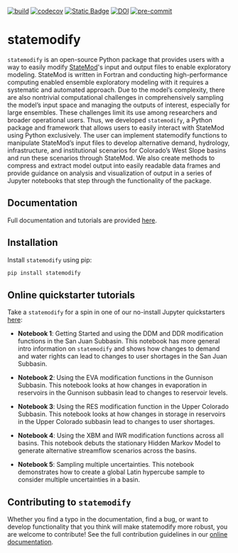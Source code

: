 [![build](https://github.com/IMMM-SFA/statemodify/actions/workflows/build.yml/badge.svg)](https://github.com/IMMM-SFA/statemodify/actions/workflows/build.yml)
[![codecov](https://codecov.io/gh/IMMM-SFA/statemodify/branch/main/graph/badge.svg?token=csQBZMRSdp)](https://codecov.io/gh/IMMM-SFA/statemodify)
[![Static Badge](https://img.shields.io/badge/Powered%20by-MSDLIVE-blue?label=Powered%20by&color=blue)](https://statemodify.msdlive.org)
[![DOI](https://zenodo.org/badge/484620418.svg)](https://zenodo.org/doi/10.5281/zenodo.10258007)
[![pre-commit](https://github.com/IMMM-SFA/statemodify/actions/workflows/pre-commit.yml/badge.svg)](https://github.com/IMMM-SFA/statemodify/actions/workflows/pre-commit.yml)



# statemodify
`statemodify` is an open-source Python package that provides users with a way to easily modify [StateMod](https://github.com/OpenCDSS/cdss-app-statemod-fortran)'s input and output files to enable exploratory modeling. StateMod is written in Fortran and conducting high-performance computing enabled ensemble exploratory modeling with it requires a systematic and automated approach. Due to the model’s complexity, there are also nontrivial computational challenges in comprehensively sampling the model’s input space and managing the outputs of interest, especially for large ensembles. These challenges limit its use among researchers and broader operational users. Thus, we developed `statemodify`, a Python package and framework that allows users to easily interact with StateMod using Python exclusively. The user can implement statemodify functions to manipulate StateMod’s input files to develop alternative demand, hydrology, infrastructure, and institutional scenarios for Colorado’s West Slope basins and run these scenarios through StateMod. We also create methods to compress and extract model output into easily readable data frames and provide guidance on analysis and visualization of output in a series of Jupyter notebooks that step through the functionality of the package.

## Documentation
Full documentation and tutorials are provided [here](https://immm-sfa.github.io/statemodify).

## Installation
Install `statemodify` using pip:
```bash
pip install statemodify
```

## Online quickstarter tutorials
Take a `statemodify` for a spin in one of our no-install Jupyter quickstarters [here](https://statemodify.msdlive.org):

- **Notebook 1**:  Getting Started and using the DDM and DDR modification functions in the San Juan Subbasin.  This notebook has more general intro information on `statemodify` and shows how changes to demand and water rights can lead to changes to user shortages in the San Juan Subbasin.

- **Notebook 2**:  Using the EVA modification functions in the Gunnison Subbasin.  This notebook looks at how changes in evaporation in reservoirs in the Gunnison subbasin lead to changes to reservoir levels.

- **Notebook 3**:  Using the RES modification function in the Upper Colorado Subbasin.  This notebook looks at how changes in storage in reservoirs in the Upper Colorado subbasin lead to changes to user shortages.

- **Notebook 4**:  Using the XBM and IWR modification functions across all basins.  This notebook debuts the stationary Hidden Markov Model to generate alternative streamflow scenarios across the basins.

- **Notebook 5**:  Sampling multiple uncertainties.  This notebook demonstrates how to create a global Latin hypercube sample to consider multiple uncertainties in a basin.

## Contributing to `statemodify`
Whether you find a typo in the documentation, find a bug, or want to develop functionality that you think will make statemodify more robust, you are welcome to contribute!  See the full contribution guidelines in our [online documentation](https://immm-sfa.github.io/statemodify/reference/contributing.html).
